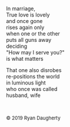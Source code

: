 In marriage,\
True love is lovely\
and once gone\
rises again only\
when one or the other\
puts all guns away\
deciding\
"How may I serve you?"\
is what matters

That one also disrobes\
re-positions the world\
in luminous light\
who once was called\
husband, wife

<br> 

<font size=2>© 2019 Ryan Daugherty</font> 